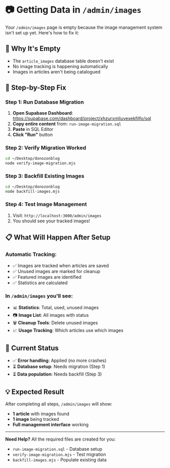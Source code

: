 # 📷 Getting Data in `/admin/images`

Your `/admin/images` page is empty because the image management system isn't set up yet. Here's how to fix it:

## 🎯 **Why It's Empty**
- The `article_images` database table doesn't exist
- No image tracking is happening automatically  
- Images in articles aren't being catalogued

## 🚀 **Step-by-Step Fix**

### **Step 1: Run Database Migration**
1. **Open Supabase Dashboard**: https://supabase.com/dashboard/project/xhzurxmliuvexekfilfo/sql
2. **Copy entire content** from: `run-image-migration.sql`
3. **Paste** in SQL Editor
4. **Click "Run"** button

### **Step 2: Verify Migration Worked**
```bash
cd ~/Desktop/donozonblog
node verify-image-migration.mjs
```

### **Step 3: Backfill Existing Images**
```bash
cd ~/Desktop/donozonblog  
node backfill-images.mjs
```

### **Step 4: Test Image Management**
1. Visit: `http://localhost:3000/admin/images`
2. You should see your tracked images!

## 📋 **What Will Happen After Setup**

### **Automatic Tracking:**
- ✅ Images are tracked when articles are saved
- ✅ Unused images are marked for cleanup
- ✅ Featured images are identified
- ✅ Statistics are calculated

### **In `/admin/images` you'll see:**
- 📊 **Statistics**: Total, used, unused images
- 📷 **Image List**: All images with status
- 🗑️ **Cleanup Tools**: Delete unused images
- 📈 **Usage Tracking**: Which articles use which images

## 🔧 **Current Status**
- ✅ **Error handling**: Applied (no more crashes)
- ⏳ **Database setup**: Needs migration (Step 1)
- ⏳ **Data population**: Needs backfill (Step 3)

## 💡 **Expected Result**
After completing all steps, `/admin/images` will show:
- **1 article** with images found
- **1 image** being tracked
- **Full management interface** working

---

**Need Help?** All the required files are created for you:
- `run-image-migration.sql` - Database setup
- `verify-image-migration.mjs` - Test migration  
- `backfill-images.mjs` - Populate existing data
